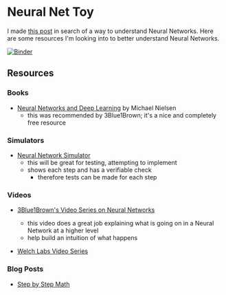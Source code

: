 # Neural Net Toy

I made [this post](https://www.reddit.com/r/learnmachinelearning/comments/dn9s0h/is_there_a_resource_that_shows_every_little_step/) in search of a way to understand Neural Networks. Here are some resources I'm looking into to better understand Neural Networks.

[![Binder](https://mybinder.org/badge_logo.svg)](https://mybinder.org/v2/gh/BetoBob/NN_Toy/master)

## Resources

### Books

* [Neural Networks and Deep Learning](http://neuralnetworksanddeeplearning.com/) by Michael Nielsen
  * this was recommended by 3Blue1Brown; it's a nice and completely free resource

### Simulators

* [Neural Network Simulator](https://www.mladdict.com/neural-network-simulator)
  * this will be great for testing, attempting to implement
  * shows each step and has a verifiable check 
    * therefore tests can be made for each step

### Videos

* [3Blue1Brown's Video Series on Neural Networks](https://www.youtube.com/playlist?list=PLZHQObOWTQDNU6R1_67000Dx_ZCJB-3pi)
  * this video does a great job explaining what is going on in a Neural Network at a higher level
  * help build an intuition of what happens

* [Welch Labs Video Series](https://www.youtube.com/playlist?list=PLiaHhY2iBX9hdHaRr6b7XevZtgZRa1PoU)


### Blog Posts

* [Step by Step Math](https://mattmazur.com/2015/03/17/a-step-by-step-backpropagation-example/)

  